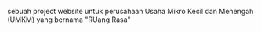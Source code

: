 sebuah project website untuk perusahaan Usaha Mikro Kecil dan Menengah (UMKM) yang bernama "RUang Rasa"
